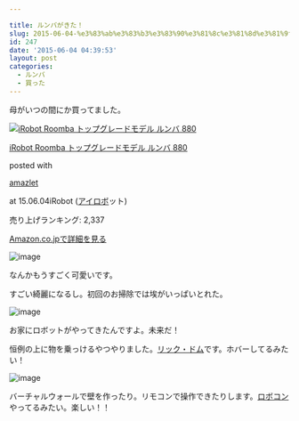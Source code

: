 ```yaml
---

title: ルンバがきた！
slug: 2015-06-04-%e3%83%ab%e3%83%b3%e3%83%90%e3%81%8c%e3%81%8d%e3%81%9f
id: 247
date: '2015-06-04 04:39:53'
layout: post
categories:
  - ルンバ
  - 買った
---
```


母がいつの間にか買ってました。

[](http://www.amazon.co.jp/exec/obidos/ASIN/B00J5ZDC42/peipeipe-22/ref=nosim/)

[![iRobot Roomba トップグレードモデル ルンバ 880](https://cdn-ak.f.st-hatena.com/images/fotolife/p/peipeipe/20190702/20190702230617.jpg)](http://www.amazon.co.jp/exec/obidos/ASIN/B00J5ZDC42/peipeipe-22/ref=nosim/)

[iRobot Roomba トップグレードモデル ルンバ 880](http://www.amazon.co.jp/exec/obidos/ASIN/B00J5ZDC42/peipeipe-22/ref=nosim/)

posted with

[amazlet](http://www.amazlet.com/ "amazlet")

at 15.06.04iRobot ([アイロボ](http://d.hatena.ne.jp/keyword/%A5%A2%A5%A4%A5%ED%A5%DC)ット)

売り上げランキング: 2,337

[Amazon.co.jpで詳細を見る](http://www.amazon.co.jp/exec/obidos/ASIN/B00J5ZDC42/peipeipe-22/ref=nosim/)

![image](https://cdn-ak.f.st-hatena.com/images/fotolife/p/peipeipe/20190630/20190630171908.jpg)

なんかもうすごく可愛いです。

すごい綺麗になるし。初回のお掃除では埃がいっぱいとれた。

![image](https://cdn-ak.f.st-hatena.com/images/fotolife/p/peipeipe/20190630/20190630171427.jpg)

お家にロボットがやってきたんですよ。未来だ！

恒例の上に物を乗っけるやつやりました。[リック・ドム](http://d.hatena.ne.jp/keyword/%A5%EA%A5%C3%A5%AF%A1%A6%A5%C9%A5%E0)です。ホバーしてるみたい！

![image](https://cdn-ak.f.st-hatena.com/images/fotolife/p/peipeipe/20190630/20190630170304.jpg)

バーチャルウォールで壁を作ったり。リモコンで操作できたりします。[ロボコン](http://d.hatena.ne.jp/keyword/%A5%ED%A5%DC%A5%B3%A5%F3)やってるみたい。楽しい！！